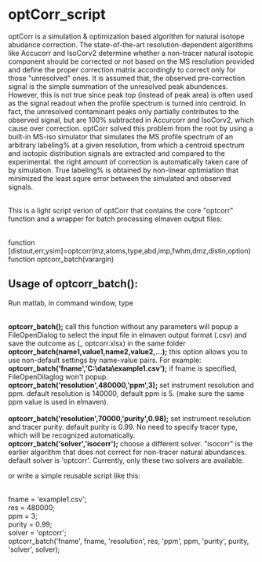 # optCorr_script
  optCorr is a simulation & optimization based algorithm for natural isotope abudance correction. 
The state-of-the-art resolution-dependent algorithms like Accucorr and IsoCorv2 determine whether a non-tracer natural isotopic component should be corrected or not based on the MS resolution provided and define the proper correction matrix accordingly to correct only for those "unresolved" ones.  It is assumed that, the observed pre-correction signal is the simple summation of the unresolved peak abundences. However, this is not true since peak top (instead of peak area) is often used as the signal readout when the profile spectrum is turned into centroid.  In fact, the unresolved contaminant peaks only partially contributes to the observed signal, but are 100% subtracted in Accurcorr and IsoCorv2, which cause over correction. optCorr solved this problem from the root by using a built-in MS-iso simulator that simulates the MS profile spectrum of an arbitrary labeling% at a given resolution, from which a centroid spectrum and isotopic distribution signals are extracted and compared to the experimental. the right amount of correction is automatically taken care of by simulation. True labeling% is obtained by non-linear optimiation that minimized the least squre error between the simulated and observed signals. 

<br />  This is a light script verion of optCorr that contains the core "optcorr" function and a wrapper for batch processing elmaven output files: 

<br />   function [distout,err,ysim]=optcorr(mz,atoms,type,abd,imp,fwhm,dmz,distin,option)
<br />   function optcorr_batch(varargin)  

## Usage of optcorr_batch():

  Run matlab, in command window, type  

<br /> **optcorr_batch();**  call this function without any parameters will popup a FileOpenDialog to select the input file in elmaven output format (.csv) and save the outcome as (_ optcorr.xlsx) in the same folder
<br /> **optcorr_batch(name1,value1,name2,value2,...);**    this option allows you to use non-default settings by name-value pairs. For example:
<br />  **optcorr_batch('fname','C:\data\example1.csv');**   if fname is specified, FileOpenDilaglog won't popup.
<br />  **optcorr_batch('resolution',480000,'ppm',3);**    set instrument resolution and ppm.  default resolution is 140000, default ppm is 5. (make sure the same ppm value is used in elmaven).  
<br />  **optcorr_batch('resolution',70000,'purity',0.98);**  set instrument resolution and tracer purity.  default purity is 0.99.  No need to specify tracer type, which will be recognized automatically.
<br />  **optcorr_batch('solver','isocorr');**  choose a different solver.   "isocorr" is the earlier algorithm that does not correct for non-tracer natural abundances. default solver is 'optcorr'.  Currently, only these two solvers are available.

or write a simple reusable script like this:

<br /> fname = 'example1.csv';
<br /> res = 480000;
<br /> ppm = 3;
<br /> purity = 0.99;
<br /> solver = 'optcorr';
<br /> optcorr_batch('fname', fname, 'resolution', res, 'ppm', ppm, 'purity', purity, 'solver', solver);

      

